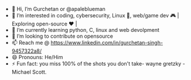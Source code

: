 - 👋 Hi, I’m Gurchetan or @apaleblueman 
- 👀 I’m interested in coding, cybersecurity, Linux 🐧, web/game dev 🎮 | Exploring open-source ❤️ |
- 🌱 I’m currently learning python, C, linux and web devolpment
- 💞️ I’m looking to contribute on opensource
- 📫 Reach me @ https://www.linkedin.com/in/gurchetan-singh-9457322a8/
- 😄 Pronouns: He/Him
- ⚡ Fun fact: you miss 100% of the shots you don't take- wayne gretzky - Michael Scott.

<!---
apaleblueman/apaleblueman is a ✨ special ✨ repository because its `README.md` (this file) appears on your GitHub profile.
You can click the Preview link to take a look at your changes.
--->
